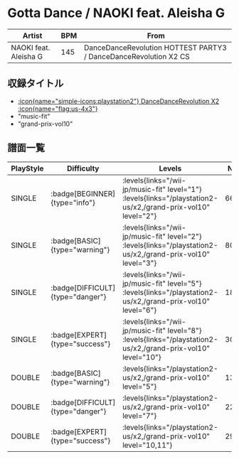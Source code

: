 # Gotta Dance / NAOKI feat. Aleisha G

|Artist|BPM|From|
|------|---|----|
|NAOKI feat. Aleisha G|145|DanceDanceRevolution HOTTEST PARTY3 / DanceDanceRevolution X2 CS|

## 収録タイトル

- [:icon{name="simple-icons:playstation2"} DanceDanceRevolution X2 :icon{name="flag:us-4x3"}](/playstation2-us/x2)
- "music-fit"
- "grand-prix-vol10"

## 譜面一覧

|PlayStyle|Difficulty|Levels|Notes|Movie|
|---------|----------|------|-----|-----|
|SINGLE| :badge[BEGINNER]{type="info"}| :levels{links="/wii-jp/music-fit" level="1"} :levels{links="/playstation2-us/x2,/grand-prix-vol10" level="2"}|66/0||
|SINGLE| :badge[BASIC]{type="warning"}| :levels{links="/wii-jp/music-fit" level="2"} :levels{links="/playstation2-us/x2,/grand-prix-vol10" level="3"}|80/11||
|SINGLE| :badge[DIFFICULT]{type="danger"}| :levels{links="/wii-jp/music-fit" level="5"} :levels{links="/playstation2-us/x2,/grand-prix-vol10" level="6"}|185/18||
|SINGLE| :badge[EXPERT]{type="success"}| :levels{links="/wii-jp/music-fit" level="8"} :levels{links="/playstation2-us/x2,/grand-prix-vol10" level="10"}|307/18||
|DOUBLE| :badge[BASIC]{type="warning"}| :levels{links="/playstation2-us/x2,/grand-prix-vol10" level="5"}|138/19||
|DOUBLE| :badge[DIFFICULT]{type="danger"}| :levels{links="/playstation2-us/x2,/grand-prix-vol10" level="7"}|220/28||
|DOUBLE| :badge[EXPERT]{type="success"}| :levels{links="/playstation2-us/x2,/grand-prix-vol10" level="10,11"}|295/19||
